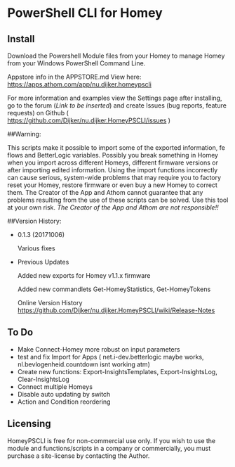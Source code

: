 # PowerShell CLI for Homey

## Install
Download the Powershell Module files from your Homey to manage Homey from your Windows PowerShell Command Line.

Appstore info in the APPSTORE.md View here: https://apps.athom.com/app/nu.dijker.homeypscli

For more information and examples view the Settings page after installing, go to the forum (*Link to be inserted*) and create Issues (bug reports, feature requests) on Github ( https://github.com/Dijker/nu.dijker.HomeyPSCLI/issues )  

##Warning:

This scripts make it possible to import some of the exported information, fe flows and BetterLogic variables. Possibly you break something in Homey when you import across different Homeys, different firmware versions or after importing edited information.
Using the import functions incorrectly can cause serious, system-wide problems that may require you to factory reset your Homey, restore firmware or even buy a new Homey to correct them. The Creator of the App and Athom cannot guarantee that any problems resulting from the use of these scripts can be solved. Use this tool at your own risk.
*The Creator of the App and Athom are not responsible!!*

##Version History:
* 0.1.3 (20171006)

  Various fixes

* Previous Updates

  Added new exports for Homey v1.1.x firmware

  Added new commandlets Get-HomeyStatistics, Get-HomeyTokens  

  Online Version History https://github.com/Dijker/nu.dijker.HomeyPSCLI/wiki/Release-Notes

## To Do
* Make Connect-Homey more robust on input parameters
* test and fix Import for Apps
	( net.i-dev.betterlogic maybe works, nl.bevlogenheid.countdown isnt working atm)
* Create new functions: Export-InsightsTemplates, Export-InsightsLog, Clear-InsightsLog
* Connect multiple Homeys
* Disable auto updating by switch
* Action and Condition reordering

## Licensing
HomeyPSCLI is free for non-commercial use only. If you wish to use the module and functions/scripts in a company or commercially, you must purchase a site-license by contacting the Author.
